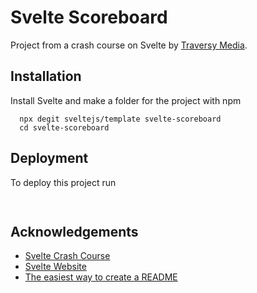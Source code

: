 # Svelte Scoreboard

Project from a crash course on Svelte by 
[Traversy Media](https://www.youtube.com/watch?v=uK2RnIzrQ0M&t=313s).


## Installation 

Install Svelte and make a folder for the project
 with npm

```npm 
  npx degit sveltejs/template svelte-scoreboard
  cd svelte-scoreboard
```
    
## Deployment

To deploy this project run

```bash
  
```

  
## Acknowledgements

 - [Svelte Crash Course](https://www.youtube.com/watch?v=uK2RnIzrQ0M&t=313s)
 - [Svelte Website](https://svelte.dev/)
 - [The easiest way to create a README](https://readme.so/)